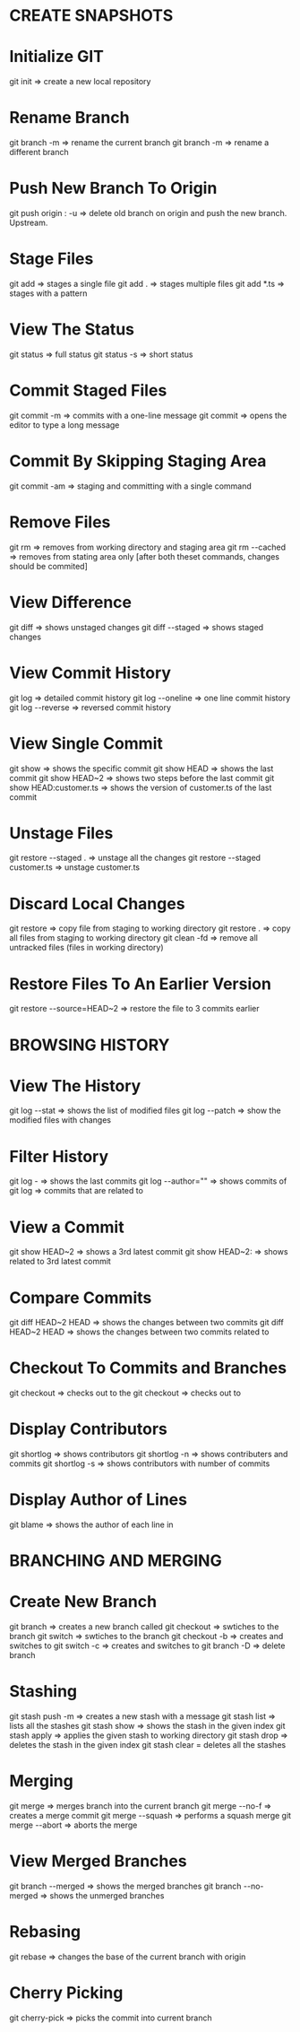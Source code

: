 # CREATE SNAPSHOTS

# Initialize GIT
git init => create a new local repository

# Rename Branch
git branch -m <new-name> => rename the current branch
git branch -m <old-name> <new-name> => rename a different branch

# Push New Branch To Origin
git push origin :<old-branch-name> <new-branch-name> -u => delete old branch on origin and push the new branch. Upstream.

# Stage Files
git add <file-name> => stages a single file
git add . => stages multiple files
git add *.ts => stages with a pattern

# View The Status
git status => full status
git status -s => short status

# Commit Staged Files
git commit -m <message> => commits with a one-line message
git commit => opens the editor to type a long message

# Commit By Skipping Staging Area
git commit -am <message> => staging and committing with a single command

# Remove Files
git rm <file-name> => removes from working directory and staging area
git rm --cached <file-name> => removes from stating area only
[after both theset commands, changes should be commited]

# View Difference
git diff => shows unstaged changes
git diff --staged => shows staged changes

# View Commit History
git log => detailed commit history
git log --oneline => one line commit history
git log --reverse => reversed commit history

# View Single Commit
git show <commit-id> => shows the specific commit
git show HEAD => shows the last commit
git show HEAD~2 => shows two steps before the last commit
git show HEAD:customer.ts => shows the version of customer.ts of the last commit

# Unstage Files
git restore --staged . => unstage all the changes
git restore --staged customer.ts => unstage customer.ts

# Discard Local Changes
git restore <file-name> => copy file from staging to working directory
git restore . => copy all files from staging to working directory
git clean -fd => remove all untracked files (files in working directory)

# Restore Files To An Earlier Version
git restore --source=HEAD~2 <file-name> => restore the file to 3 commits earlier



# BROWSING HISTORY

# View The History
git log --stat => shows the list of modified files
git log --patch => show the modified files with changes

# Filter History
git log -<number> => shows the last <number> commits 
git log --author="<author-name>" => shows commits of <author-name>
git log <file-name> => commits that are related to <file-name>

# View a Commit 
git show HEAD~2 => shows a 3rd latest commit
git show HEAD~2:<file-name> => shows <file-name> related to 3rd latest commit

# Compare Commits
git diff HEAD~2 HEAD => shows the changes between two commits
git diff HEAD~2 HEAD <file-name> => shows the changes between two commits related to <file-name>

# Checkout To Commits and Branches
git checkout <commit-id> => checks out to the <commit-id>
git checkout <branch-name> => checks out to <branch-name>

# Display Contributors
git shortlog => shows contributors
git shortlog -n => shows contributers and commits
git shortlog -s => shows contributors with number of commits

# Display Author of Lines
git blame <file-name> => shows the author of each line in <file-name>



# BRANCHING AND MERGING

# Create New Branch
git branch <branch-name> => creates a new branch called <branch-name>
git checkout <branch-name> => swtiches to the <branch-name> branch
git switch <branch-name> => swtiches to the <branch-name> branch
git checkout -b <branch-name> => creates and switches to <branch-name>
git switch -c <branch-name> => creates and switches to <branch-name>
git branch -D <branch-name> => delete branch <branch-name>

# Stashing
git stash push -m <message> => creates a new stash with a message
git stash list => lists all the stashes
git stash show <number> => shows the stash in the given index
git stash apply <number> => applies the given stash to working directory
git stash drop <number> => deletes the stash in the given index
git stash clear = deletes all the stashes

# Merging
git merge <branch-name> => merges <branch-name> branch into the current branch
git merge --no-f <branch-name> => creates a merge commit 
git merge --squash <branch-name> => performs a squash merge
git merge --abort => aborts the merge

# View Merged Branches
git branch --merged => shows the merged branches
git branch --no-merged => shows the unmerged branches

# Rebasing 
git rebase <branch-name> => changes the base of the current branch with origin <branch-name>

# Cherry Picking
git cherry-pick <commit-id> => picks the <commit-id> commit into current branch